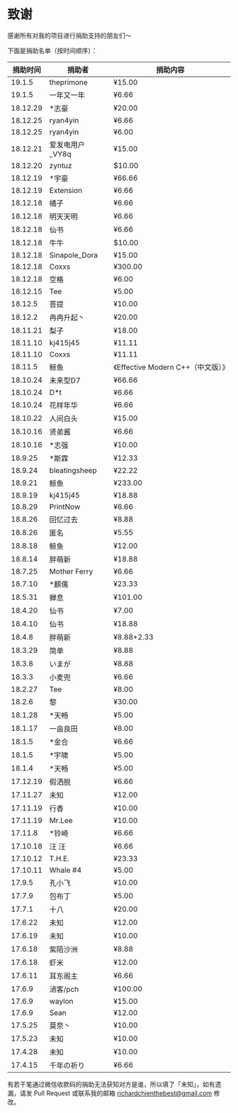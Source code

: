 # 致谢

感谢所有对我的项目进行捐助支持的朋友们～

下面是捐助名单（按时间顺序）：

| 捐助时间 | 捐助者 | 捐助内容 |
| ------- | ------ | ---- |
| 19.1.5 | theprimone | ¥15.00 |
| 19.1.5 | 一年又一年 | ¥6.66 |
| 18.12.29 | \*志豪 | ¥20.00 |
| 18.12.25 | ryan4yin | ¥6.66 |
| 18.12.25 | ryan4yin | ¥6.00 |
| 18.12.21 | 爱发电用户_VY8q | ¥15.00 |
| 18.12.20 | zyntuz | $10.00 |
| 18.12.19 | \*宇豪 | ¥66.66 |
| 18.12.19 | Extension | ¥6.66 |
| 18.12.18 | 橘子 | ¥6.66 |
| 18.12.18 | 明天天明 | ¥6.66 |
| 18.12.18 | 仙书 | ¥6.66 |
| 18.12.18 | 牛牛 | $10.00 |
| 18.12.18 | Sinapole_Dora | ¥15.00 |
| 18.12.18 | Coxxs | ¥300.00 |
| 18.12.18 | 空格 | ¥6.00 |
| 18.12.15 | Tee | ¥5.00 |
| 18.12.5 | 菩提 | ¥10.00 |
| 18.12.2 | 冉冉升起丶 | ¥20.00 |
| 18.11.21 | 梨子 | ¥18.00 |
| 18.11.10 | kj415j45 | ¥11.11 |
| 18.11.10 | Coxxs | ¥11.11 |
| 18.11.5 | 鲸鱼 | 《Effective Modern C++（中文版）》 |
| 18.10.24 | 未来型D7 | ¥66.66 |
| 18.10.24 | D\*t | ¥6.66 |
| 18.10.24 | 花样年华 | ¥6.66 |
| 18.10.22 | 人间白头 | ¥15.00 |
| 18.10.16 | 贤弟酱 | ¥6.66 |
| 18.10.16 | \*志强 | ¥10.00 |
| 18.9.25 | \*斯霖 | ¥12.33 |
| 18.9.24 | bleatingsheep | ¥22.22 |
| 18.9.21 | 鲸鱼 | ¥233.00 |
| 18.9.19 | kj415j45 | ¥18.88 |
| 18.8.29 | PrintNow | ¥6.66 |
| 18.8.26 | 回忆过去 | ¥8.88 |
| 18.8.26 | 匿名 | ¥5.55 |
| 18.8.18 | 鲸鱼 | ¥12.00 |
| 18.8.14 | 胖萌新 | ¥18.88 |
| 18.7.25 | Mother Ferry | ¥6.66 |
| 18.7.10 | \*麒儒 | ¥23.33 |
| 18.5.31 | 蝉息 | ¥101.00 |
| 18.4.20 | 仙书 | ¥7.00 |
| 18.4.10 | 仙书 | ¥18.88 |
| 18.4.8 | 胖萌新 | ¥8.88+2.33 |
| 18.3.29 | 简单 | ¥8.88 |
| 18.3.8 | いまが | ¥8.88 |
| 18.3.3 | 小麦兜 | ¥6.66 |
| 18.2.27 | Tee | ¥8.00 |
| 18.2.6 | 黎 | ¥30.00 |
| 18.1.28 | \*天畅 | ¥5.00 |
| 18.1.17 | 一亩良田 | ¥8.00 |
| 18.1.5 | \*金合 | ¥6.66 |
| 18.1.5 | \*宇啸 | ¥5.00 |
| 18.1.4 | \*天畅 | ¥5.00 |
| 17.12.19 | 假洒脱 | ¥6.66 |
| 17.11.27 | 未知 | ¥12.00 |
| 17.11.19 | 行香 | ¥10.00 |
| 17.11.19 | Mr.Lee | ¥10.00 |
| 17.11.8 | \*铃崎 | ¥6.66 |
| 17.10.18 | 汪 汪 | ¥6.66 |
| 17.10.12 | T.H.E. | ¥23.33 |
| 17.10.11 | Whale \#4 | ¥5.00 |
| 17.9.5 | 孔小飞 | ¥10.00 |
| 17.7.9 | 包布丁 | ¥5.00 |
| 17.7.1 | 十八 | ¥20.00 |
| 17.6.22 | 未知 | ¥12.00 |
| 17.6.19 | 未知 | ¥10.00 |
| 17.6.18 | 紫陌沙洲 | ¥8.88 |
| 17.6.18 | 虾米 | ¥12.00 |
| 17.6.11 | 耳东阁主 | ¥6.66 |
| 17.6.9 | 濄客/pch | ¥100.00 |
| 17.6.9 | waylon | ¥15.00 |
| 17.6.9 | Sean | ¥12.00 |
| 17.5.25 | 莫奈丶 | ¥10.00 |
| 17.5.23 | 未知 | ¥10.00 |
| 17.4.28 | 未知 | ¥10.00 |
| 17.4.15 | 千年の祈り | ¥6.66 |

有若干笔通过微信收款码的捐助无法获知对方是谁，所以填了「未知」，如有遗漏，请发 Pull Request 或联系我的邮箱 richardchienthebest@gmail.com 修改。
